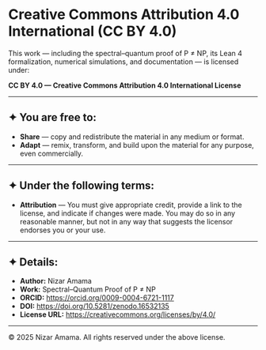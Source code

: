 # Creative Commons Attribution 4.0 International (CC BY 4.0)

This work — including the spectral–quantum proof of P ≠ NP, its Lean 4 formalization, numerical simulations, and documentation — is licensed under:

**CC BY 4.0 — Creative Commons Attribution 4.0 International License**

---

## ✦ You are free to:

- **Share** — copy and redistribute the material in any medium or format.
- **Adapt** — remix, transform, and build upon the material for any purpose, even commercially.

---

## ✦ Under the following terms:

- **Attribution** — You must give appropriate credit, provide a link to the license, and indicate if changes were made. You may do so in any reasonable manner, but not in any way that suggests the licensor endorses you or your use.

---

## ✦ Details:

- **Author:** Nizar Amama  
- **Work:** Spectral–Quantum Proof of P ≠ NP  
- **ORCID:** https://orcid.org/0009-0004-6721-1117  
- **DOI:** https://doi.org/10.5281/zenodo.16532135  
- **License URL:** https://creativecommons.org/licenses/by/4.0/

---

© 2025 Nizar Amama. All rights reserved under the above license.
